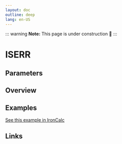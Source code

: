 ```yaml
---
layout: doc
outline: deep
lang: en-US
---
```


::: warning
**Note:** This page is under construction 🚧
:::

# ISERR

## Parameters

## Overview

## Examples

[See this example in IronCalc](https://app.ironcalc.com/?filename=iserr)

## Links
